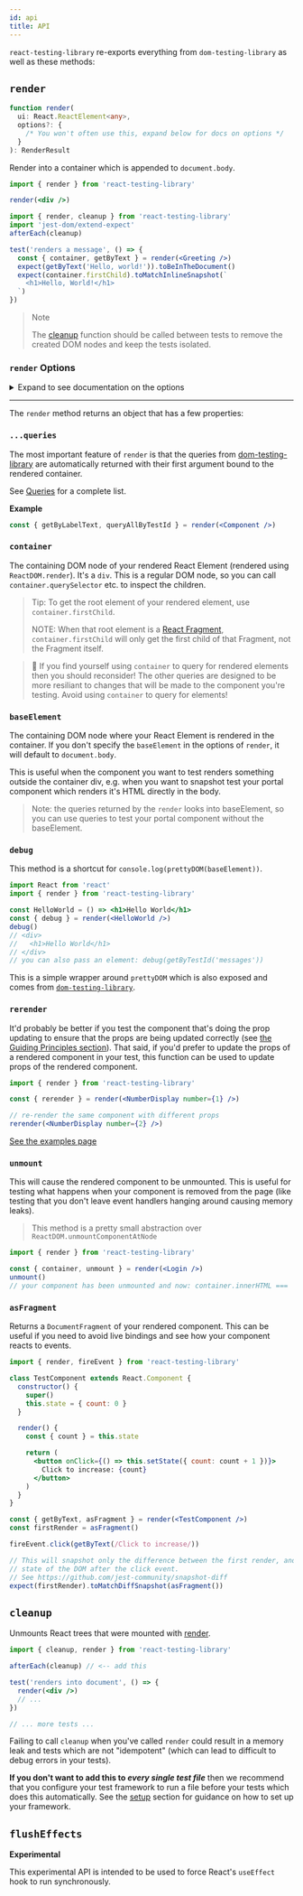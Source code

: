 ```yaml
---
id: api
title: API
---
```


`react-testing-library` re-exports everything from `dom-testing-library` as well
as these methods:

## `render`

```typescript
function render(
  ui: React.ReactElement<any>,
  options?: {
    /* You won't often use this, expand below for docs on options */
  }
): RenderResult
```

Render into a container which is appended to `document.body`.

```jsx
import { render } from 'react-testing-library'

render(<div />)
```

```jsx
import { render, cleanup } from 'react-testing-library'
import 'jest-dom/extend-expect'
afterEach(cleanup)

test('renders a message', () => {
  const { container, getByText } = render(<Greeting />)
  expect(getByText('Hello, world!')).toBeInTheDocument()
  expect(container.firstChild).toMatchInlineSnapshot(`
    <h1>Hello, World!</h1>
  `)
})
```

> Note
>
> The [cleanup](#cleanup) function should be called between tests to remove the
> created DOM nodes and keep the tests isolated.

### `render` Options

<details>

<summary>Expand to see documentation on the options</summary>

You wont often need to specify options, but if you ever do, here are the
available options which you could provide as a second argument to `render`.

**container**: By default, `react-testing-library` will create a `div` and
append that div to the `document.body` and this is where your react component
will be rendered. If you provide your own HTMLElement `container` via this
option, it will not be appended to the `document.body` automatically.

For Example: If you are unit testing a `tablebody` element, it cannot be a child
of a `div`. In this case, you can specify a `table` as the render `container`.

```jsx
const table = document.createElement('table')

const { container } = render(<TableBody {...props} />, {
  container: document.body.appendChild(table),
})
```

**baseElement**: If the `container` is specified, then this defaults to that,
otherwise this defaults to `document.documentElement`. This is used as the base
element for the queries as well as what is printed when you use `debug()`.

**hydrate**: If hydrate is set to true, then it will render with
[ReactDOM.hydrate](https://reactjs.org/docs/react-dom.html#hydrate). This may be
useful if you are using server-side rendering and use ReactDOM.hydrate to mount
your components.

</details>

---

The `render` method returns an object that has a few properties:

### `...queries`

The most important feature of `render` is that the queries from
[dom-testing-library](api-queries.md) are automatically returned with their
first argument bound to the rendered container.

See [Queries](api-queries.md) for a complete list.

**Example**

```jsx
const { getByLabelText, queryAllByTestId } = render(<Component />)
```

### `container`

The containing DOM node of your rendered React Element (rendered using
`ReactDOM.render`). It's a `div`. This is a regular DOM node, so you can call
`container.querySelector` etc. to inspect the children.

> Tip: To get the root element of your rendered element, use
> `container.firstChild`.
>
> NOTE: When that root element is a
> [React Fragment](https://reactjs.org/docs/fragments.html),
> `container.firstChild` will only get the first child of that Fragment, not the
> Fragment itself.

> 🚨 If you find yourself using `container` to query for rendered elements then
> you should reconsider! The other queries are designed to be more resiliant to
> changes that will be made to the component you're testing. Avoid using
> `container` to query for elements!

### `baseElement`

The containing DOM node where your React Element is rendered in the container.
If you don't specify the `baseElement` in the options of `render`, it will
default to `document.body`.

This is useful when the component you want to test renders something outside the
container div, e.g. when you want to snapshot test your portal component which
renders it's HTML directly in the body.

> Note: the queries returned by the `render` looks into baseElement, so you can
> use queries to test your portal component without the baseElement.

### `debug`

This method is a shortcut for `console.log(prettyDOM(baseElement))`.

```jsx
import React from 'react'
import { render } from 'react-testing-library'

const HelloWorld = () => <h1>Hello World</h1>
const { debug } = render(<HelloWorld />)
debug()
// <div>
//   <h1>Hello World</h1>
// </div>
// you can also pass an element: debug(getByTestId('messages'))
```

This is a simple wrapper around `prettyDOM` which is also exposed and comes from
[`dom-testing-library`](https://github.com/kentcdodds/dom-testing-library/blob/master/README.md#prettydom).

### `rerender`

It'd probably be better if you test the component that's doing the prop updating
to ensure that the props are being updated correctly (see
[the Guiding Principles section](#guiding-principles)). That said, if you'd
prefer to update the props of a rendered component in your test, this function
can be used to update props of the rendered component.

```jsx
import { render } from 'react-testing-library'

const { rerender } = render(<NumberDisplay number={1} />)

// re-render the same component with different props
rerender(<NumberDisplay number={2} />)
```

[See the examples page](example-update-props)

### `unmount`

This will cause the rendered component to be unmounted. This is useful for
testing what happens when your component is removed from the page (like testing
that you don't leave event handlers hanging around causing memory leaks).

> This method is a pretty small abstraction over
> `ReactDOM.unmountComponentAtNode`

```jsx
import { render } from 'react-testing-library'

const { container, unmount } = render(<Login />)
unmount()
// your component has been unmounted and now: container.innerHTML === ''
```

### `asFragment`

Returns a `DocumentFragment` of your rendered component. This can be useful if
you need to avoid live bindings and see how your component reacts to events.

```jsx
import { render, fireEvent } from 'react-testing-library'

class TestComponent extends React.Component {
  constructor() {
    super()
    this.state = { count: 0 }
  }

  render() {
    const { count } = this.state

    return (
      <button onClick={() => this.setState({ count: count + 1 })}>
        Click to increase: {count}
      </button>
    )
  }
}

const { getByText, asFragment } = render(<TestComponent />)
const firstRender = asFragment()

fireEvent.click(getByText(/Click to increase/))

// This will snapshot only the difference between the first render, and the
// state of the DOM after the click event.
// See https://github.com/jest-community/snapshot-diff
expect(firstRender).toMatchDiffSnapshot(asFragment())
```

## `cleanup`

Unmounts React trees that were mounted with [render](#render).

```jsx
import { cleanup, render } from 'react-testing-library'

afterEach(cleanup) // <-- add this

test('renders into document', () => {
  render(<div />)
  // ...
})

// ... more tests ...
```

Failing to call `cleanup` when you've called `render` could result in a memory
leak and tests which are not "idempotent" (which can lead to difficult to debug
errors in your tests).

**If you don't want to add this to _every single test file_** then we recommend
that you configure your test framework to run a file before your tests which
does this automatically. See the [setup](./setup) section for guidance on how to
set up your framework.

## `flushEffects`

**Experimental**

This experimental API is intended to be used to force React's `useEffect` hook
to run synchronously.
